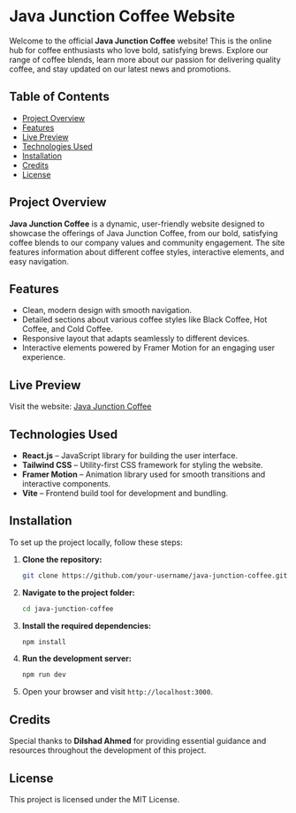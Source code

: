 

# Java Junction Coffee Website

Welcome to the official **Java Junction Coffee** website! This is the online hub for coffee enthusiasts who love bold, satisfying brews. Explore our range of coffee blends, learn more about our passion for delivering quality coffee, and stay updated on our latest news and promotions.

## Table of Contents
- [Project Overview](#project-overview)
- [Features](#features)
- [Live Preview](#live-preview)
- [Technologies Used](#technologies-used)
- [Installation](#installation)
- [Credits](#credits)
- [License](#license)

## Project Overview
**Java Junction Coffee** is a dynamic, user-friendly website designed to showcase the offerings of Java Junction Coffee, from our bold, satisfying coffee blends to our company values and community engagement. The site features information about different coffee styles, interactive elements, and easy navigation.

## Features
- Clean, modern design with smooth navigation.
- Detailed sections about various coffee styles like Black Coffee, Hot Coffee, and Cold Coffee.
- Responsive layout that adapts seamlessly to different devices.
- Interactive elements powered by Framer Motion for an engaging user experience.

## Live Preview
Visit the website: [Java Junction Coffee](https://javajunctioncoffee.netlify.app/)

## Technologies Used
- **React.js** – JavaScript library for building the user interface.
- **Tailwind CSS** – Utility-first CSS framework for styling the website.
- **Framer Motion** – Animation library used for smooth transitions and interactive components.
- **Vite** – Frontend build tool for development and bundling.

## Installation
To set up the project locally, follow these steps:

1. **Clone the repository:**
   ```bash
   git clone https://github.com/your-username/java-junction-coffee.git
   ```

2. **Navigate to the project folder:**
   ```bash
   cd java-junction-coffee
   ```

3. **Install the required dependencies:**
   ```bash
   npm install
   ```

4. **Run the development server:**
   ```bash
   npm run dev
   ```

5. Open your browser and visit `http://localhost:3000`.

## Credits
Special thanks to **Dilshad Ahmed** for providing essential guidance and resources throughout the development of this project.

## License
This project is licensed under the MIT License.

